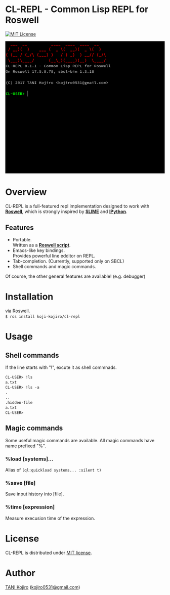 # CL-REPL - Common Lisp REPL for Roswell

[![MIT License](http://img.shields.io/badge/license-MIT-blue.svg?style=flat)](LICENSE)<br>

![cl-repl](./image/cl-repl.gif)<br>

# Overview

CL-REPL is a full-featured repl implementation designed to work with **[Roswell](https://github.com/roswell/roswell/)**, which is strongly inspired by **[SLIME](https://github.com/slime/slime)** and **[IPython](https://github.com/ipython/ipython)**.

## Features

- Portable.<br>
  Written as a **[Roswell script](https://github.com/roswell/roswell/wiki/2.-Roswell-as-a-Scripting-Environment)**.
- Emacs-like key bindings.<br>
  Provides powerful line edditor on REPL.
- Tab-completion. (Currently, supported only on SBCL)
- Shell commands and magic commands.

Of course, the other general features are available! (e.g. debugger)

# Installation

via Roswell.<br>
`$ ros install koji-kojiro/cl-repl`

# Usage

## Shell commands

If the line starts with "!", excute it as shell commnads.

```
CL-USER> !ls
a.txt
CL-USER> !ls -a
.
..
.hidden-file
a.txt
CL-USER>
```

## Magic commands

Some useful magic commands are available. All magic commands have name prefixed "%".

### %load [systems]...

Alias of `(ql:quickload systems... :silent t)`

### %save [file]

Save input history into [file].

### %time [expression]

Measure execusion time of the expression.

# License

CL-REPL is distributed under [MIT license](LICENSE).

# Author

[TANI Kojiro](https://github.com/koji-kojiro) (kojiro0531@gmail.com)

